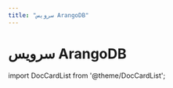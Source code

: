 ```yaml
---
title: "سرویس ArangoDB"
---
```

# سرویس ArangoDB

import DocCardList from '@theme/DocCardList';

<DocCardList />